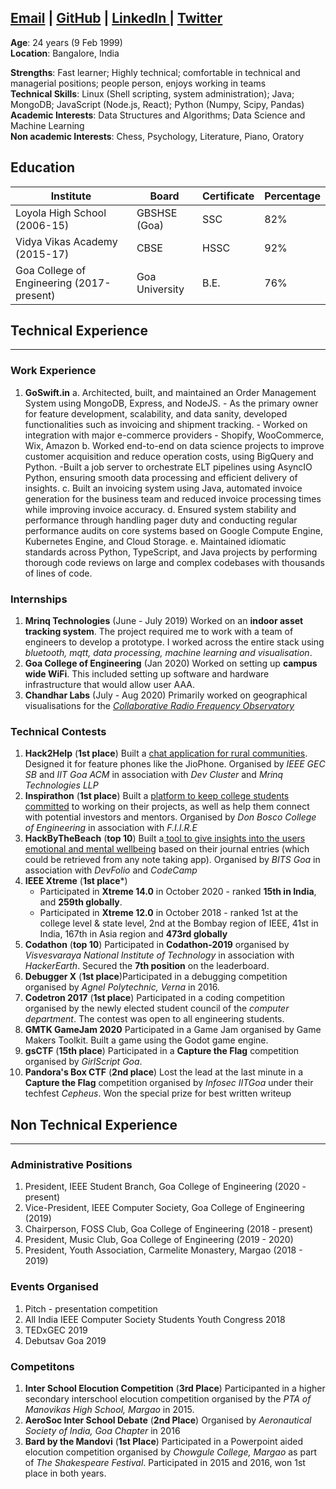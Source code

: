 [Email](mailto:juliusalphonso@pme.me) | [GitHub](https://github.com/JadeMaveric) | [LinkedIn ](https://www.linkedin.com/in/JuliusAlphonso/)| [Twitter](https://twitter.com/JuliusAlphonso)
-----

**Age**: 24 years (9 Feb 1999)  
**Location**: Bangalore, India

**Strengths**: Fast learner; Highly technical; comfortable in technical and managerial positions; people person, enjoys working in teams  
**Technical Skills**: Linux (Shell scripting, system administration); Java; MongoDB; JavaScript (Node.js, React); Python (Numpy, Scipy, Pandas)
**Academic Interests**: Data Structures and Algorithms; Data Science and Machine Learning  
**Non academic Interests**: Chess, Psychology, Literature, Piano, Oratory  

## **Education**

| **Institute**                             | **Board**      | **Certificate** | **Percentage**   |
| ----------------------------------------- | -------------- | --------------- | ---------------- |
| Loyola High School (2006-15)              | GBSHSE (Goa)   | SSC             | 82%              |
| Vidya Vikas Academy (2015-17)             | CBSE           | HSSC            | 92%              |
| Goa College of Engineering (2017-present) | Goa University | B.E.            | 76%              |

## **Technical Experience**



------

### **Work Experience**
1. **GoSwift.in**
    a. Architected, built, and maintained an Order Management System using MongoDB, Express, and NodeJS.
        - As the primary owner for feature development, scalability, and data sanity, developed functionalities such as invoicing and shipment tracking.
        - Worked on integration with major e-commerce providers - Shopify, WooCommerce, Wix, Amazon
    b. Worked end-to-end on data science projects to improve customer acquisition and reduce operation costs, using BigQuery and Python.
        -Built a job server to orchestrate ELT pipelines using AsyncIO Python, ensuring smooth data processing and efficient delivery of insights.
    c. Built an invoicing system using Java, automated invoice generation for the business team and reduced invoice processing times while improving invoice accuracy.
    d. Ensured system stability and performance through handling pager duty and conducting regular performance audits on core systems based on Google Compute Engine, Kubernetes Engine, and Cloud Storage.
    e. Maintained idiomatic standards across Python, TypeScript, and Java projects by performing thorough code reviews on large and complex codebases with thousands of lines of code.


### **Internships**

1. **Mrinq Technologies** (June - July 2019) Worked on an **indoor asset tracking system**. The project required me to work with a team of engineers to develop a prototype. I worked across the entire stack using *bluetooth, mqtt, data processing, machine learning and visualisation*.
2. **Goa College of Engineering** (Jan 2020) Worked on setting up **campus wide WiFi**. This included setting up software and hardware infrastructure that would allow user AAA.
3. **Chandhar Labs** (July - Aug 2020) Primarily worked on geographical visualisations for the [*Collaborative Radio Frequency Observatory*](https://www.crfo.org/)

### **Technical Contests**

1. **Hack2Help** (**1st place**) Built a [chat application for rural communities](https://github.com/JadeMaveric/MessageBoard). Designed it for feature phones like the JioPhone. Organised by *IEEE GEC SB* and *IIT Goa ACM* in association with *Dev Cluster* and *Mrinq Technologies LLP*
2. **Inspirathon** (**1st place**) Built a [platform to keep college students committed](https://github.com/JadeMaveric/CollegeVenturers) to working on their projects, as well as help them connect with potential investors and mentors. Organised by *Don Bosco College of Engineering* in association with *F.I.I.R.E*
3. **HackByTheBeach** (**top 10**) Built a[ tool to give insights into the users emotional and mental wellbeing](https://github.com/JadeMaveric/HackByTheBeach) based on their journal entries (which could be retrieved from any note taking app). Organised by *BITS Goa* in association with *DevFolio* and *CodeCamp*
4. **IEEE Xtreme** (**1st place***)
    * Participated in **Xtreme 14.0** in October 2020 - ranked **15th in India**, and **259th globally**.
    * Participated in **Xtreme 12.0** in October 2018 - ranked 1st at the college level & state level, 2nd at the Bombay region of IEEE, 41st in India, 167th in Asia region and **473rd globally**
5. **Codathon** (**top 10**) Participated in **Codathon-2019** organised by *Visvesvaraya National Institute of Technology* in association with *HackerEarth*. Secured the **7th position** on the leaderboard.
6. **Debugger X** (**1st place**)Participated in a debugging competition organised by *Agnel Polytechnic, Verna* in 2016.
7. **Codetron 2017** (**1st place**) Participated in a coding competition organised by the newly elected student council of the *computer department*. The contest was open to all engineering students.
8. **GMTK GameJam 2020** Participated in a Game Jam organised by Game Makers Toolkit. Built a game using the Godot game engine.
9. **gsCTF** (**15th place**) Participated in a **Capture the Flag** competition organised by *GirlScript Goa*.
10. **Pandora's Box CTF** (**2nd place**) Lost the lead at the last minute in a **Capture the Flag** competition organised by *Infosec IITGoa* under their techfest *Cepheus*. Won the special prize for best written writeup

## **Non Technical Experience**



------



### **Administrative Positions**

1. President, IEEE Student Branch, Goa College of Engineering (2020 - present)
2. Vice-President, IEEE Computer Society, Goa College of Engineering (2019)
3. Chairperson, FOSS Club, Goa College of Engineering (2018 - present)
4. President, Music Club, Goa College of Engineering (2019 - 2020)
5. President, Youth Association, Carmelite Monastery, Margao (2018 - 2019)

### **Events Organised**

1. Pitch - presentation competition
2. All India IEEE Computer Society Students Youth Congress 2018
3. TEDxGEC 2019
4. Debutsav Goa 2019

### **Competitons**

1. **Inter School Elocution Competition** (**3rd Place**) Participanted in a higher secondary interschool elocution competition organised by the *PTA of Manovikas High School, Margao* in 2015.
2. **AeroSoc Inter School Debate** (**2nd Place**) Organised by *Aeronautical Society of India, Goa Chapter* in 2016
3. **Bard by the Mandovi** (**1st Place**) Participated in a Powerpoint aided elocution competition organised by *Chowgule College, Margao* as part of *The Shakespeare Festival*. Participated in 2015 and 2016, won 1st place in both years.
